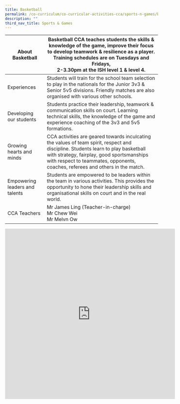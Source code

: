 ```yaml
---
title: Basketball
permalink: /co-curriculum/co-curricular-activities-cca/sports-n-games/basketball
description: ""
third_nav_title: Sports & Games
---
```

<table class="tg">
<thead>
  <tr>
    <th class="tg-dafn">About Basketball</th>
    <th class="tg-xwen"><span style="color:#222">Basketball CCA teaches students the skills &amp; knowledge of the game, improve their focus to develop teamwork &amp; resilience as a player.  Training schedules are on Tuesdays and Fridays,</span><br><span style="color:#222">2-3.30pm at the ISH level 1 &amp; level 4.</span></th>
  </tr>
</thead>
<tbody>
  <tr>
    <td class="tg-dafn">Experiences</td>
    <td class="tg-xwen"><span style="color:#222">Students will train for the school team selection to play in the nationals for the Junior 3v3 &amp; Senior 5v5 divisions. Friendly matches are also organised with various other schools. </span></td>
  </tr>
  <tr>
    <td class="tg-dafn">Developing our students</td>
    <td class="tg-xwen"><span style="color:#222">Students practice their leadership, teamwork &amp; communication skills on court. Learning technical skills, the knowledge of the game and experience coaching of the 3v3 and 5v5 formations.</span></td>
  </tr>
  <tr>
    <td class="tg-dafn">Growing hearts and minds</td>
    <td class="tg-xwen"><span style="color:#222">CCA activities are geared towards inculcating the values of team spirit, respect and discipline. Students learn to play basketball with strategy, fairplay, good sportsmanships with respect to teammates, opponents, coaches, referees and others in the match.</span></td>
  </tr>
  <tr>
    <td class="tg-dafn">Empowering leaders and talents</td>
    <td class="tg-xwen"><span style="color:#222">Students are empowered to be leaders within the team in various activities. This provides the opportunity to hone their leadership skills and organisational skills on court and in the real world.</span><br></td>
  </tr>
  <tr>
    <td class="tg-dafn">CCA Teachers</td>
    <td class="tg-u05r">Mr James Ling (Teacher-in-charge)<br>Mr Chew Wei<br>Mr Melvn Ow</td>
  </tr>
</tbody>
</table>

<iframe allowfullscreen="true" height="560" width="560" frameborder="0" src="https://docs.google.com/presentation/d/e/2PACX-1vTiuRuSI7Lozo87lmhQIByVJkTJb53zuXl92-DoCPVAqF3jMyH3xoz3KOXlnNTGRShE35uieAC0qmzK/embed?start=true&amp;loop=true&amp;delayms=3000"></iframe>